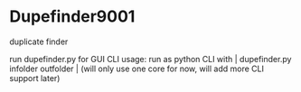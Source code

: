 # Dupefinder9001
duplicate finder

run dupefinder.py for GUI
CLI usage: run as python CLI with | dupefinder.py infolder outfolder | (will only use one core for now, will add more CLI support later)
